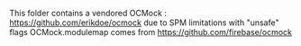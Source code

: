 This folder contains a vendored OCMock : https://github.com/erikdoe/ocmock due to SPM limitations with "unsafe" flags
OCMock.modulemap comes from https://github.com/firebase/ocmock
